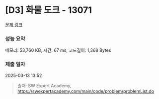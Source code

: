 # [D3] 화물 도크 - 13071 

[문제 링크](https://swexpertacademy.com/main/code/problem/problemDetail.do?contestProbId=AXxOiEN6SU0DFASZ) 

### 성능 요약

메모리: 53,760 KB, 시간: 67 ms, 코드길이: 1,368 Bytes

### 제출 일자

2025-03-13 13:52



> 출처: SW Expert Academy, https://swexpertacademy.com/main/code/problem/problemList.do